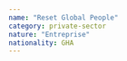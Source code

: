 ```yaml
---
name: "Reset Global People"
category: private-sector
nature: "Entreprise"
nationality: GHA
---
```

    